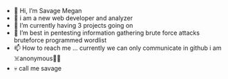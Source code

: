 - 👋 Hi, I’m Savage Megan
- 👀 i am a new web developer and analyzer
- 🌱 I’m currently having 3 projects going on
- 💞️ I’m best in pentesting information gathering brute force attacks bruteforce programmed wordlist
- 📫 How to reach me ... currently we can only communicate in github i am ☠️anonymous👻🥒
- 💀 call me savage
<!---
savagemegan/savagemegan is a ✨ special ✨ repository because its `README.md` (this file) appears on your GitHub profile.
You can click the Preview link to take a look at your changes.
--->
